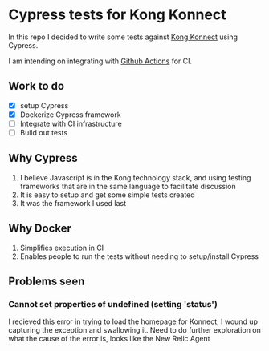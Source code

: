 # Cypress tests for Kong Konnect

In this repo I decided to write some tests against [Kong Konnect](https://konghq.com/kong-konnect) using Cypress.

I am intending on integrating with [Github Actions](https://docs.github.com/en/actions) for CI.

## Work to do
- [x] setup Cypress
- [x] Dockerize Cypress framework
- [ ] Integrate with CI infrastructure
- [ ] Build out tests

## Why Cypress 
1. I believe Javascript is in the Kong technology stack, and using testing frameworks that are in the same language to facilitate discussion
1. It is easy to setup and get some simple tests created
1. It was the framework I used last

## Why Docker
1. Simplifies execution in CI
1. Enables people to run the tests without needing to setup/install Cypress

## Problems seen
### Cannot set properties of undefined (setting 'status')
I recieved this error in trying to load the homepage for Konnect, I wound up capturing the exception and swallowing it. Need to do further exploration on what the cause of the error is, looks like the New Relic Agent